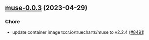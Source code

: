 

## [muse-0.0.3](https://github.com/truecharts/charts/compare/muse-0.0.2...muse-0.0.3) (2023-04-29)

### Chore

- update container image tccr.io/truecharts/muse to v2.2.4 ([#8491](https://github.com/truecharts/charts/issues/8491))
  
  